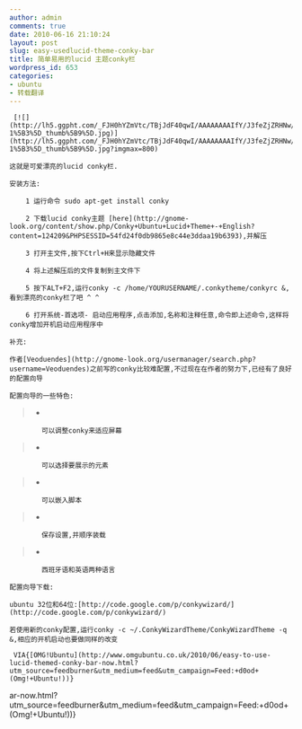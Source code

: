```yaml
---
author: admin
comments: true
date: 2010-06-16 21:10:24
layout: post
slug: easy-usedlucid-theme-conky-bar
title: 简单易用的lucid 主题conky栏
wordpress_id: 653
categories:
- ubuntu
- 转载翻译
---
```


	 [![](http://lh5.ggpht.com/_FJH0hYZmVtc/TBjJdF40qwI/AAAAAAAAIfY/J3feZjZRHNw/124144-1%5B3%5D_thumb%5B9%5D.jpg)](http://lh5.ggpht.com/_FJH0hYZmVtc/TBjJdF40qwI/AAAAAAAAIfY/J3feZjZRHNw/124144-1%5B3%5D_thumb%5B9%5D.jpg?imgmax=800)

	这就是可爱漂亮的lucid conky栏.

	安装方法:

> 
	
> 
> 
		1 运行命令 sudo apt-get install conky 
	
> 
> 
	
> 
> 
		2 下载lucid conky主题 [here](http://gnome-look.org/content/show.php/Conky+Ubuntu+Lucid+Theme+-+English?content=124209&PHPSESSID=54fd24f0db9865e8c44e3ddaa19b6393),并解压
	
> 
> 
	
> 
> 
		3 打开主文件,按下Ctrl+H来显示隐藏文件
	
> 
> 
	
> 
> 
		4 将上述解压后的文件复制到主文件下
	
> 
> 
	
> 
> 
		5 按下ALT+F2,运行conky -c /home/YOURUSERNAME/.conkytheme/conkyrc &,看到漂亮的conky栏了吧 ^ ^
	
> 
> 
	
> 
> 
		6 打开系统-首选项- 启动应用程序,点击添加,名称和注释任意,命令即上述命令,这样将conky增加开机启动应用程序中
	
> 
> 

	补充:

	作者[Veoduendes](http://gnome-look.org/usermanager/search.php?username=Veoduendes)之前写的conky比较难配置,不过现在在作者的努力下,已经有了良好的配置向导

	配置向导的一些特色:

> 
	
> 
> 
		
>   * 
			可以调整conky来适应屏幕  
		
> 
		
>   * 
			可以选择要展示的元素  
		
> 
		
>   * 
			可以嵌入脚本  
		
> 
		
>   * 
			保存设置,并顺序装载  
		
> 
		
>   * 
			西班牙语和英语两种语言
		
> 

	配置向导下载:  

	ubuntu 32位和64位:[http://code.google.com/p/conkywizard/](http://code.google.com/p/conkywizard/)

	若使用新的conky配置,运行conky -c ~/.ConkyWizardTheme/ConkyWizardTheme -q &,相应的开机启动也要做同样的改变

	 VIA{[OMG!Ubuntu](http://www.omgubuntu.co.uk/2010/06/easy-to-use-lucid-themed-conky-bar-now.html?utm_source=feedburner&utm_medium=feed&utm_campaign=Feed:+d0od+(Omg!+Ubuntu!))}

ar-now.html?utm_source=feedburner&utm_medium=feed&utm_campaign=Feed:+d0od+(Omg!+Ubuntu!))}

